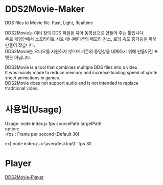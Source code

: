 # DDS2Movie-Maker
DDS files to Movie file. Fast, Light, Realtime
    
DDS2Movie는 여러 장의 DDS 파일을 묶어 동영상으로 만들어 주는 툴입니다.      
주로 게임안에서 스프라이트 시트 애니메이션의 메모리 감소, 로딩 속도 증가등을 위해 만들어 졌습니다.   
DDS2Movie는 오디오를 지원하지 않으며 기존의 동영상을 대체하기 위해 만들어진 포맷은 아닙니다.   

DDS2Movie is a tool that combines multiple DDS files into a video.   
It was mainly made to reduce memory and increase loading speed of sprite sheet animations in games.   
DDS2Movie does not support audio and is not intended to replace traditional video.   

# 사용법(Usage)

Usage: node index.js fps sourcePath targetPath   
option:    
     -fps : Frame per second (Default 30)   
        
ex) node index.js c:\user\desktop\1 -fps 30   

# Player

[DDS2Movie-Player](https://github.com/skyzerotiger/DDS2Movie-Player)
